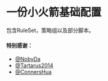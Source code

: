 # 一份小火箭基础配置
包含RuleSet，策略组以及部分脚本。











#### 特别感谢：

* [@NobyDa](https://github.com/NobyDa)
* [@Tartarus2014](https://github.com/Tartarus2014)
* [@ConnersHua](https://github.com/ConnersHua)

